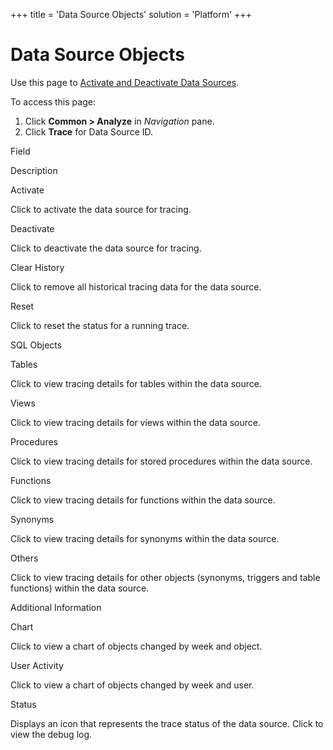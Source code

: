 +++
title = 'Data Source Objects'
solution = 'Platform'
+++

# Data Source Objects

<div class="use">

Use this page to [Activate and Deactivate Data
Sources](../Use_Cases/Activate_and_Deactivate_Data_Source).

</div>

To access this page:

1.  Click <span style="font-weight: bold;">Common \> Analyze</span> in
    <span style="font-style: italic;">Navigation</span> pane.
2.  Click <span style="font-weight: bold;">Trace</span> for Data Source
    ID.

Field

Description

Activate

Click to activate the data source for tracing.

Deactivate

Click to deactivate the data source for tracing.

Clear History

Click to remove all historical tracing data for the data source.

Reset

Click to reset the status for a running trace.

SQL Objects

Tables

Click to view tracing details for tables within the data source.

Views

Click to view tracing details for views within the data source.

Procedures

Click to view tracing details for stored procedures within the data
source.

Functions

Click to view tracing details for functions within the data source.

Synonyms

Click to view tracing details for synonyms within the data source.

Others

Click to view tracing details for other objects (synonyms, triggers and
table functions) within the data source.

Additional Information

Chart

Click to view a chart of objects changed by week and object.

User Activity

Click to view a chart of objects changed by week and user.

Status

Displays an icon that represents the trace status of the data source.
Click to view the debug log.
